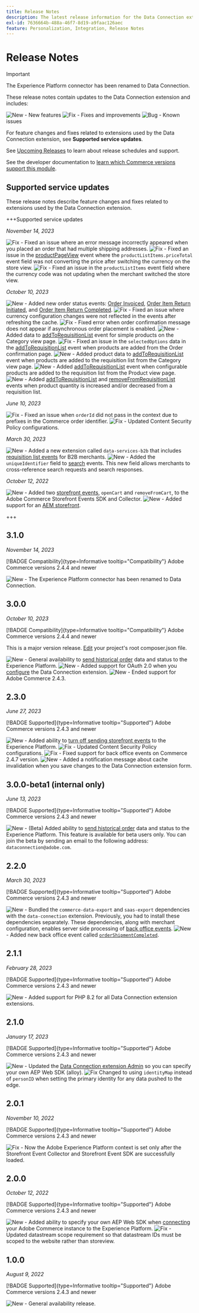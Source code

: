 ```yaml
---
title: Release Notes
description: The latest release information for the Data Connection extension from Adobe Commerce.
exl-id: 7636664b-488a-46f7-8d19-a9faac126aec
feature: Personalization, Integration, Release Notes
---
```

# Release Notes

>[!IMPORTANT]
>
>The Experience Platform connector has been renamed to Data Connection.

These release notes contain updates to the Data Connection extension and includes:

![New](../assets/new.svg) - New features
![Fix](../assets/fix.svg) - Fixes and improvements
![Bug](../assets/bug.svg) - Known issues

For feature changes and fixes related to extensions used by the Data Connection extension, see **Supported service updates**.

See [Upcoming Releases](https://experienceleague.adobe.com/docs/commerce-operations/release/planning/schedule.html) to learn about release schedules and support.

See the developer documentation to [learn which Commerce versions support this module](https://experienceleague.adobe.com/docs/commerce-operations/release/product-availability.html).

## Supported service updates

These release notes describe feature changes and fixes related to extensions used by the Data Connection extension.

+++Supported service updates

_November 14, 2023_

![Fix](../assets/fix.svg) - Fixed an issue where an error message incorrectly appeared when you placed an order that had multiple shipping addresses.
![Fix](../assets/fix.svg) - Fixed an issue in the [productPageView](events.md#productpageview) event where the `productListItems.priceTotal` event field was not converting the price after switching the currency on the store view.
![Fix](../assets/fix.svg) - Fixed an issue in the `productListItems` event field where the currency code was not updating when the merchant switched the store view.

_October 10, 2023_

![New](../assets/new.svg) - Added new order status events: [Order Invoiced](events.md#orderinvoiced), [Order Item Return Initiated](events.md#orderitemsreturninitiated), and [Order Item Return Completed](events.md#orderitemreturncompleted).
![Fix](../assets/fix.svg) - Fixed an issue where currency configuration changes were not reflected in the events after refreshing the cache.
![Fix](../assets/fix.svg) - Fixed error when order confirmation message does not appear if asynchronous order placement is enabled.
![New](../assets/new.svg) - Added data to [addToRequisitionList](events.md#addtorequisitionlist) event for simple products on the Category view page.
![Fix](../assets/fix.svg) - Fixed an issue in the `selectedOptions` data in the [addToRequisitionList](events.md#addtorequisitionlist) event when products are added from the Order confirmation page.
![New](../assets/new.svg) - Added product data to [addToRequisitionList](events.md#addtorequisitionlist) event when products are added to the requisition list from the Category view page.
![New](../assets/new.svg) - Added [addToRequisitionList](events.md#addtorequisitionlist) event when configurable products are added to the requisition list from the Product view page.
![New](../assets/new.svg) - Added [addToRequisitionList](events.md#addtorequisitionlist) and [removeFromRequisitionList](events.md#removefromrequisitionlist) events when product quantity is increased and/or decreased from a requisition list.

_June 10, 2023_

![Fix](../assets/fix.svg) - Fixed an issue when `orderId` did not pass in the context due to prefixes in the Commerce order identifier.
![Fix](../assets/fix.svg) - Updated Content Security Policy configurations.

_March 30, 2023_

![New](../assets/new.svg) - Added a new extension called `data-services-b2b` that includes [requisition list events](events.md#b2b-events) for B2B merchants.
![New](../assets/new.svg) - Added the `uniqueIdentifier` field to [search](events.md#search-events) events. This new field allows merchants to cross-reference search requests and search responses.

_October 12, 2022_

![New](../assets/new.svg) - Added two [storefront events](events.md), `openCart` and `removeFromCart`, to the Adobe Commerce Storefront Events SDK and Collector.
![New](../assets/new.svg) - Added support for an [AEM storefront](overview.md#aem-support).

+++

## 3.1.0

_November 14, 2023_

[!BADGE Compatibility]{type=Informative tooltip="Compatibility"} Adobe Commerce versions 2.4.4 and newer

![New](../assets/new.svg) - The Experience Platform connector has been renamed to Data Connection.

## 3.0.0

_October 10, 2023_

[!BADGE Compatibility]{type=Informative tooltip="Compatibility"} Adobe Commerce versions 2.4.4 and newer

This is a major version release. [Edit](install.md#update-the-data-connection) your project's root composer.json file.

![New](../assets/new.svg) - General availability to [send historical order](connect-data.md#send-historical-order-data) data and status to the Experience Platform.
![New](../assets/new.svg) - Added support for OAuth 2.0 when you [configure](connect-data.md#connect-commerce-data-to-adobe-experience-platform) the Data Connection extension.
![New](../assets/new.svg) - Ended support for Adobe Commerce 2.4.3.

## 2.3.0

_June 27, 2023_

[!BADGE Supported]{type=Informative tooltip="Supported"} Adobe Commerce versions 2.4.3 and newer

![New](../assets/new.svg) - Added ability to [turn off sending storefront events](connect-data.md#data-collection) to the Experience Platform.
![Fix](../assets/fix.svg) - Updated Content Security Policy configurations.
![Fix](../assets/fix.svg) - Fixed support for back office events on Commerce 2.4.7 version.
![New](../assets/new.svg) - Added a notification message about cache invalidation when you save changes to the Data Connection extension form.


## 3.0.0-beta1 (internal only)

_June 13, 2023_

[!BADGE Supported]{type=Informative tooltip="Supported"} Adobe Commerce versions 2.4.3 and newer

![New](../assets/new.svg) - (Beta) Added ability to [send historical order](connect-data.md#beta-send-historical-order-data) data and status to the Experience Platform. This feature is available for beta users only. You can join the beta by sending an email to the following address: `dataconnection@adobe.com`.

## 2.2.0

_March 30, 2023_

[!BADGE Supported]{type=Informative tooltip="Supported"} Adobe Commerce versions 2.4.3 and newer

![New](../assets/new.svg) - Bundled the `commerce-data-export` and `saas-export` dependencies with the `data-connection` extension. Previously, you had to install these dependencies separately. These dependencies, along with merchant configuration, enables server side processing of [back office events](events.md#back-office-events).
![New](../assets/new.svg) - Added new back office event called [`orderShipmentCompleted`](events.md#ordershipmentcompleted).

## 2.1.1

_February 28, 2023_

[!BADGE Supported]{type=Informative tooltip="Supported"} Adobe Commerce versions 2.4.3 and newer

![New](../assets/new.svg) - Added support for PHP 8.2 for all Data Connection extension extensions.

## 2.1.0

_January 17, 2023_

[!BADGE Supported]{type=Informative tooltip="Supported"} Adobe Commerce versions 2.4.3 and newer

![New](../assets/new.svg) - Updated the [Data Connection extension Admin](connect-data.md) so you can specify your own AEP Web SDK (alloy).
![Fix](../assets/fix.svg) Changed to using `identityMap` instead of `personID` when setting the primary identity for any data pushed to the edge.

## 2.0.1

_November 10, 2022_

[!BADGE Supported]{type=Informative tooltip="Supported"} Adobe Commerce versions 2.4.3 and newer

![Fix](../assets/fix.svg) - Now the Adobe Experience Platform context is set only after the Storefront Event Collector and Storefront Event SDK are successfully loaded.

## 2.0.0

_October 12, 2022_

[!BADGE Supported]{type=Informative tooltip="Supported"} Adobe Commerce versions 2.4.3 and newer

![New](../assets/new.svg) - Added ability to specify your own AEP Web SDK when [connecting](connect-data.md) your Adobe Commerce instance to the Experience Platform.
![Fix](../assets/fix.svg) - Updated datastream scope requirement so that datastream IDs must be scoped to the website rather than storeview.

## 1.0.0

_August 9, 2022_

[!BADGE Supported]{type=Informative tooltip="Supported"} Adobe Commerce versions 2.4.3 and newer

![New](../assets/new.svg) - General availability release.
